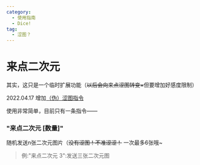 ```yaml
---
category:
  - 使用指南
  - Dice!
tag:
  - 涩图？
---
```


# 来点二次元

其实，这只是一个临时扩展功能（~~以后会向来点涩图转变×~~但要增加好感度限制）

2022.04.17 增加[（伪）涩图指令](../../nonebot2/setu.md) 

使用非常简单，目前只有一条指令——

### "来点二次元 [数量]"

随机发送n张二次元图片（~~没有涩图！不准涩涩！~~ 一次最多6张哦~

> 例:"来点二次元 3":发送三张二次元图